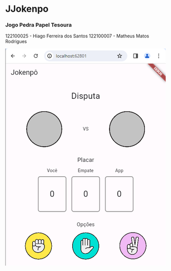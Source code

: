 # JJokenpo 
### Jogo Pedra Papel Tesoura

122100025 - Hiago Ferreira dos Santos
122100007 - Matheus Matos Rodrigues

![image](https://github.com/Jessrangelp/jogoppt/blob/main/imagens/jogo.png)

